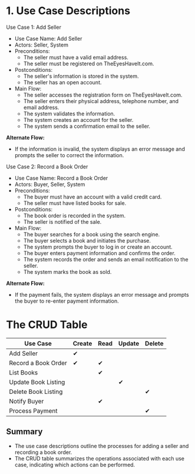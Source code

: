 # 1. Use Case Descriptions
Use Case 1: Add Seller
- Use Case Name: Add Seller
- Actors: Seller, System
- Preconditions:
    - The seller must have a valid email address.
    - The seller must be registered on TheEyesHaveIt.com.
- Postconditions:
    - The seller's information is stored in the system.
    - The seller has an open account.
- Main Flow:
    - The seller accesses the registration form on TheEyesHaveIt.com.
    - The seller enters their physical address, telephone number, and email address.
    - The system validates the information.
    - The system creates an account for the seller.
    - The system sends a confirmation email to the seller.

**Alternate Flow:**
- If the information is invalid, the system displays an error message and prompts the seller to correct the information.


Use Case 2: Record a Book Order
- Use Case Name: Record a Book Order
- Actors: Buyer, Seller, System
- Preconditions:
    - The buyer must have an account with a valid credit card.
    - The seller must have listed books for sale.
- Postconditions:
    - The book order is recorded in the system.
    - The seller is notified of the sale.
- Main Flow:
    - The buyer searches for a book using the search engine.
    - The buyer selects a book and initiates the purchase.
    - The system prompts the buyer to log in or create an account.
    - The buyer enters payment information and confirms the order.
    - The system records the order and sends an email notification to the seller.
    - The system marks the book as sold.

**Alternate Flow:**
- If the payment fails, the system displays an error message and prompts the buyer to re-enter payment information.


# The CRUD Table

| Use Case            | Create | Read   | Update | Delete |
|---------------------|--------|--------|--------|--------|
| Add Seller          | ✔      |        |        |        |
| Record a Book Order | ✔      | ✔      |        |        |
| List Books          |        | ✔      |        |        |
| Update Book Listing |        |        | ✔      |        |
| Delete Book Listing |        |        |        | ✔      |
| Notify Buyer        |        | ✔      |        |        |
| Process Payment     |        |        |        | ✔      |


## Summary
- The use case descriptions outline the processes for adding a seller and recording a book order.
- The CRUD table summarizes the operations associated with each use case, indicating which actions can be performed.
